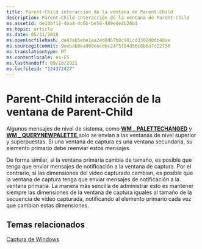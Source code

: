 ```yaml
---
title: Parent-Child interacción de la ventana de Parent-Child
description: Parent-Child interacción de la ventana de Parent-Child
ms.assetid: de10bf12-4ba4-4c6b-be56-489e4e2b26b1
ms.topic: article
ms.date: 05/31/2018
ms.openlocfilehash: da43ab5ebe1aa24d8d67b8c901cd3302d8db48ae
ms.sourcegitcommit: 9eebab0ead09cecdbc24f5f84d56c8b6a7c22736
ms.translationtype: MT
ms.contentlocale: es-ES
ms.lasthandoff: 09/10/2021
ms.locfileid: "124372427"
---
```

# <a name="parent-child-window-interaction"></a>Parent-Child interacción de la ventana de Parent-Child

Algunos mensajes de nivel de sistema, como [**WM \_ PALETTECHANGED**](/windows/desktop/gdi/wm-palettechanged) y [**WM \_ QUERYNEWPALETTE,**](/windows/desktop/gdi/wm-querynewpalette)solo se envían a las ventanas de nivel superior y superpuestas. Si una ventana de captura es una ventana secundaria, su elemento primario debe reenviar estos mensajes.

De forma similar, si la ventana primaria cambia de tamaño, es posible que tenga que enviar mensajes de notificación a la ventana de captura. Por el contrario, si las dimensiones del vídeo capturado cambian, es posible que la ventana de captura tenga que enviar mensajes de notificación a la ventana primaria. La manera más sencilla de administrar esto es mantener siempre las dimensiones de la ventana de captura iguales al tamaño de la secuencia de vídeo capturada, notificando al elemento primario cada vez que cambian estas dimensiones.

## <a name="related-topics"></a>Temas relacionados

<dl> <dt>

[Captura de Windows](capture-windows.md)
</dt> </dl>

 

 